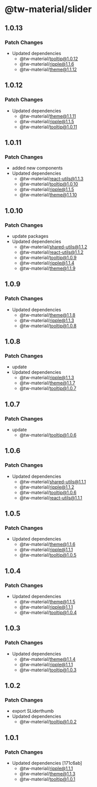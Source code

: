# @tw-material/slider

## 1.0.13

### Patch Changes

- Updated dependencies
  - @tw-material/tooltip@1.0.12
  - @tw-material/ripple@1.1.6
  - @tw-material/theme@1.1.12

## 1.0.12

### Patch Changes

- Updated dependencies
  - @tw-material/theme@1.1.11
  - @tw-material/ripple@1.1.5
  - @tw-material/tooltip@1.0.11

## 1.0.11

### Patch Changes

- added new components
- Updated dependencies
  - @tw-material/react-utils@1.1.3
  - @tw-material/tooltip@1.0.10
  - @tw-material/ripple@1.1.5
  - @tw-material/theme@1.1.10

## 1.0.10

### Patch Changes

- update packages
- Updated dependencies
  - @tw-material/shared-utils@1.1.2
  - @tw-material/react-utils@1.1.2
  - @tw-material/tooltip@1.0.9
  - @tw-material/ripple@1.1.4
  - @tw-material/theme@1.1.9

## 1.0.9

### Patch Changes

- Updated dependencies
  - @tw-material/theme@1.1.8
  - @tw-material/ripple@1.1.3
  - @tw-material/tooltip@1.0.8

## 1.0.8

### Patch Changes

- update
- Updated dependencies
  - @tw-material/ripple@1.1.3
  - @tw-material/theme@1.1.7
  - @tw-material/tooltip@1.0.7

## 1.0.7

### Patch Changes

- update
  - @tw-material/tooltip@1.0.6

## 1.0.6

### Patch Changes

- Updated dependencies
  - @tw-material/shared-utils@1.1.1
  - @tw-material/ripple@1.1.2
  - @tw-material/tooltip@1.0.6
  - @tw-material/react-utils@1.1.1

## 1.0.5

### Patch Changes

- Updated dependencies
  - @tw-material/theme@1.1.6
  - @tw-material/ripple@1.1.1
  - @tw-material/tooltip@1.0.5

## 1.0.4

### Patch Changes

- Updated dependencies
  - @tw-material/theme@1.1.5
  - @tw-material/ripple@1.1.1
  - @tw-material/tooltip@1.0.4

## 1.0.3

### Patch Changes

- Updated dependencies
  - @tw-material/theme@1.1.4
  - @tw-material/ripple@1.1.1
  - @tw-material/tooltip@1.0.3

## 1.0.2

### Patch Changes

- export SLiderthumb
- Updated dependencies
  - @tw-material/tooltip@1.0.2

## 1.0.1

### Patch Changes

- Updated dependencies [171c6ab]
  - @tw-material/ripple@1.1.1
  - @tw-material/theme@1.1.3
  - @tw-material/tooltip@1.0.1
